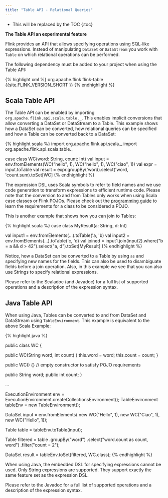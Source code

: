 ```yaml
---
title: "Table API - Relational Queries"
---
```

<!--
Licensed to the Apache Software Foundation (ASF) under one
or more contributor license agreements.  See the NOTICE file
distributed with this work for additional information
regarding copyright ownership.  The ASF licenses this file
to you under the Apache License, Version 2.0 (the
"License"); you may not use this file except in compliance
with the License.  You may obtain a copy of the License at

  http://www.apache.org/licenses/LICENSE-2.0

Unless required by applicable law or agreed to in writing,
software distributed under the License is distributed on an
"AS IS" BASIS, WITHOUT WARRANTIES OR CONDITIONS OF ANY
KIND, either express or implied.  See the License for the
specific language governing permissions and limitations
under the License.
-->

* This will be replaced by the TOC
{:toc}

**The Table API an experimental feature**

Flink provides an API that allows specifying operations using SQL-like expressions. Instead of 
manipulating `DataSet` or `DataStream` you work with `Table` on which relational operations can
be performed. 

The following dependency must be added to your project when using the Table API:

{% highlight xml %}
<dependency>
  <groupId>org.apache.flink</groupId>
  <artifactId>flink-table</artifactId>
  <version>{{site.FLINK_VERSION_SHORT }}</version>
</dependency>
{% endhighlight %}

## Scala Table API
 
The Table API can be enabled by importing `org.apache.flink.api.scala.table._`.  This enables
implicit conversions that allow
converting a DataSet or DataStream to a Table. This example shows how a DataSet can
be converted, how relational queries can be specified and how a Table can be
converted back to a DataSet:

{% highlight scala %}
import org.apache.flink.api.scala._
import org.apache.flink.api.scala.table._ 

case class WC(word: String, count: Int)
val input = env.fromElements(WC("hello", 1), WC("hello", 1), WC("ciao", 1))
val expr = input.toTable
val result = expr.groupBy('word).select('word, 'count.sum).toSet[WC]
{% endhighlight %}

The expression DSL uses Scala symbols to refer to field names and we use code generation to
transform expressions to efficient runtime code. Please note that the conversion to and from
Tables only works when using Scala case classes or Flink POJOs. Please check out
the [programming guide](programming_guide.html) to learn the requirements for a class to be 
considered a POJO.
 
This is another example that shows how you
can join to Tables:

{% highlight scala %}
case class MyResult(a: String, d: Int)

val input1 = env.fromElements(...).toTable('a, 'b)
val input2 = env.fromElements(...).toTable('c, 'd)
val joined = input1.join(input2).where("b = a && d > 42").select("a, d").toSet[MyResult]
{% endhighlight %}

Notice, how a DataSet can be converted to a Table by using `as` and specifying new
names for the fields. This can also be used to disambiguate fields before a join operation. Also,
in this example we see that you can also use Strings to specify relational expressions.

Please refer to the Scaladoc (and Javadoc) for a full list of supported operations and a
description of the expression syntax. 

## Java Table API

When using Java, Tables can be converted to and from DataSet and DataStream using `TableEnvironment`.
This example is equivalent to the above Scala Example:

{% highlight java %}

public class WC {

  public WC(String word, int count) {
    this.word = word; this.count = count;
  }

  public WC() {} // empty constructor to satisfy POJO requirements

  public String word;
  public int count;
}

...

ExecutionEnvironment env = ExecutionEnvironment.createCollectionsEnvironment();
TableEnvironment tableEnv = new TableEnvironment();

DataSet<WC> input = env.fromElements(
        new WC("Hello", 1),
        new WC("Ciao", 1),
        new WC("Hello", 1));

Table table = tableEnv.toTable(input);

Table filtered = table
        .groupBy("word")
        .select("word.count as count, word")
        .filter("count = 2");

DataSet<WC> result = tableEnv.toSet(filtered, WC.class);
{% endhighlight %}

When using Java, the embedded DSL for specifying expressions cannot be used. Only String expressions
are supported. They support exactly the same feature set as the expression DSL.

Please refer to the Javadoc for a full list of supported operations and a description of the
expression syntax. 


